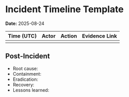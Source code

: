 # Incident Timeline Template

**Date:** 2025-08-24

| Time (UTC) | Actor | Action | Evidence Link |
|---|---|---|---|
|  |  |  |  |

## Post‑Incident
- Root cause:
- Containment:
- Eradication:
- Recovery:
- Lessons learned:

